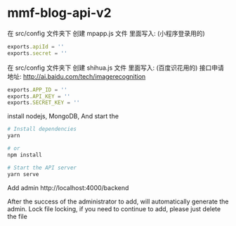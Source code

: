 # mmf-blog-api-v2

在 src/config 文件夹下 创建 mpapp.js 文件
里面写入: (小程序登录用的)
```javascript
exports.apiId = ''
exports.secret = ''
```

在 src/config 文件夹下 创建 shihua.js 文件
里面写入: (百度识花用的)
接口申请地址: http://ai.baidu.com/tech/imagerecognition
```javascript
exports.APP_ID = ''
exports.API_KEY = ''
exports.SECRET_KEY = ''
```

install nodejs, MongoDB, And start the
```bash
# Install dependencies
yarn

# or
npm install

# Start the API server
yarn serve
```

Add admin
http://localhost:4000/backend

After the success of the administrator to add, will automatically generate the admin. Lock file locking, if you need to continue to add, please just delete the file
